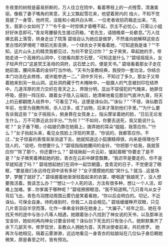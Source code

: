 
   
   冬夜里的树枝是最易折断的，万人往立在院中，看着寒枝上的一点残雪，清澈美丽，像极了妻子嘴角的笑意，天上又飘起雪花来，他望着房内的
烛火，不知不觉竟披了一身雪，他终究，没能和小痴共白头啊…
   一位老者收拾药箱走出来，“先生，我家小女如何了？”“令千金一时惊惧才昏睡不起，宗主不必忧心，只需让小姐好好休息即可。”青龙弯腰替先生接过药箱，“老先生，请随晚辈一处歇息。”万人往拂去肩上落雪，转身走出了院落
   碧瑶自认为她应是做梦，不然谁向她解释这些古里古怪的梦境呢？眼前光影变换，一个绿衣女子笑看着她，“可知道我是谁？”“不知，这片山头上的精灵我都见过，为何不曾见过你？”
   女子笑笑，牵起她的手，带她走进一个高耸的山洞中，引她看向那方石壁，“可知这是什么？”碧瑶摇摇头，女子轻声开口“这是冥王圣母的洞府，这石壁上的，便是天书。”
    碧瑶看着那女子走在她前面，腰间系着的金铃叮当作响，“天书为圣教经典，我授你一套功法，你结合本门功法在此修炼，或许能参透一二。”
    洞中岁月长，不知过了多久，那女子又带着她来到另一处山洞，这处洞府藏于竹木掩映中，一股摄人的气息被封印在结界中，几道浑厚的灵力交织在青天之上，界限分明，显出不容侵犯的气魄来，她屏住呼吸，感到一阵压抑，跟着女子隐入云端后，她清晰地看见那剑气直冲九霄，将天上的云都翻搅入结界中，“可看见了吗，这便是诛仙剑。”“诛仙？”
  “不错，诛仙数百年前，也曾为我教所用，杀人过多，成了凶物，后来才落到他们手里。”“为什么要告诉我这些？”女子摇摇头，俯身靠在女孩身上，指尖摩挲着她的脸，“日后无论发生什么，万不可靠近此剑半分。”“为何？”“不如何，你要去送死，我又能说什么呢？”
    女子垂下眼，小姑娘仍靠在她肩上，拨弄她的耳朵“姐姐，我答应你。”“什么？”女子抬起头来，看见女孩脸上浮现的笑意，“你说的，我都答应你。不过…”女子惊喜的表情渐渐消退下去，她就知道这小狐狸精得很，向来是得理也不饶人的，“说吧，你想要什么？”碧瑶指指她腰间的金铃，“你把那个给我，我就答应你”“除了那个。你还要什么？”
    碧瑶揪起一片云彩，皱起眉眼“你要走了是不是？”女子微笑着捧起她的脸，青衣在云彩中肆意飘舞，“我迟早是要走的，你不是早就知道了吗？”
    碧瑶想起她们在洞中一起饮朝露，食青泥的日子，不觉便湿了眼眶，“要是我们永远待在洞中该有多好？”女子摸摸她的脸“哭什么？就当…这是场梦，梦醒了就好了。”
    碧瑶握着她渐渐轻盈起来的衣裳，哽咽道“我娘死了，没人想要我活着。我该怎么办？”“想让一个人死的话，方法有很多种，想让一个人活，却难上加难。爹…你爹属于哪种呢？”碧瑶擦擦眼泪，“我不知道啊。”几只青鸟从女子背后飞出，青色鸟羽搅动周围云雾仍是笑着看她，“你以后会明白的。切记，不近诛仙，可保全自身。待机缘到时，你我二人自会相见。”
    碧瑶缓缓睁开双眼，只见几片青羽自半空而落，化作一串串金铃跌在她身上，“大骗子。”
    经年之后，她在寻找天书的途中与张小凡等人相遇，她跟着张小凡找到了神女说的天书，以及那串法宝金铃，她如何再向神女讨要金铃呢？诛仙剑下死去的只有张小凡，她默默集齐了余下几部天书，修罗现世，圣教众人拥她为首，天界派使者前来，共抗修罗。
     她再次与她相见，隔着云雾渺渺，远远地看见一身青衣的姑娘站在几位仙子身后朝她微笑，原是春至之时，皆有预兆。
